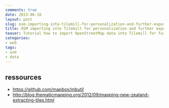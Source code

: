 ```yaml
--- 
comments: true 
date: 2013-06-18 
layout: post 
slug: osm-importing-into-tilemill-for-personalization-and-further-export 
title: OSM importing into Tilemill for personalization and further export
teaser: Tutorial how to import OpenStreetMap data into Tilemill for further charting and exporting 
categories:
- web
tags: 
- osm
- data
---
```


## ressources

 * https://github.com/mapbox/mbutil
 * http://blog.thematicmapping.org/2012/09/mapping-new-zealand-extracting-tiles.html
